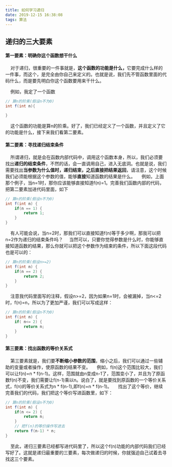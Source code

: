 ```yaml
---
title: 如何学习递归
date: 2019-12-15 16:38:08
tags: 算法
---
```

## 递归的三大要素 ##
#### 第一要素：明确你这个函数想干什么 ####
&nbsp;&nbsp;&nbsp;&nbsp;对于递归，很重要的一件事就是，<b>这个函数的功能是什么，</b>它要完成什么样的一件事，而这个，是完全由你自己来定义的。也就是说，我们先不管函数里面的代码什么，而是要先明白你这个函数要用来干什么。
<!-- more -->
&nbsp;&nbsp;&nbsp;&nbsp;例如，我定了一个函数
```java
// 算n的阶乘(假设n不为0)
int f(int n){

}
```
&nbsp;&nbsp;&nbsp;&nbsp;这个函数的功能是算n的阶乘。好了，我们已经定义了一个函数，并且定义了它的功能是什么，接下来我们看第二要素。
#### 第二要素：寻找递归结束条件 ###
&nbsp;&nbsp;&nbsp;&nbsp;所谓递归，就是会在函数内部代码中，调用这个函数本身，所以，我们必须要找出<b>递归的结束条件</b>，不然的话，会一直调用自己，进入无底洞。也就是说，我们需要找出<b>当参数为什么值时，递归结束，之后直接把结果返回</b>，请注意，这个时候我们必须能根据这个参数的值，能够<b>直接</b>知道函数的结果是什么。
&nbsp;&nbsp;&nbsp;&nbsp;例如，上面那个例子，当n=1时，那你应该能够直接知道f(n)=1。完善我们函数内部的代码，把第二要素加进代码里面，如下
```java
// 算n的阶乘(假设n不为0)
int f(int n) {
	if(n == 1) {
		return 1;
	}
}
```
&nbsp;&nbsp;&nbsp;&nbsp;有人可能会说，当n=2时，那我们可以直接知道f(n)等于多少啊，那我可以把n=2作为递归的结束条件吗？
&nbsp;&nbsp;&nbsp;&nbsp;当然可以，只要你觉得参数是什么时，你能够直接知道函数的结果，那么你就可以把这个参数作为结束的条件，所以下面这段代码也是可以的：
```java
// 算n的阶乘(假设n>=2)
int f(int n) {
	if(n == 2) {
		return 2;
	}
}
```
&nbsp;&nbsp;&nbsp;&nbsp;注意我代码里面写的注释，假设n>=2，因为如果n=1时，会被漏掉，当n<=2时，f(n)=n，所以为了更加严谨，我们可以写成这样：
```java
// 算n的阶乘(假设n不为0)
int f(int n) {
	if( n<= 2) {
		return n;
	}
}
```
#### 第三要素：找出函数的等价关系式 ####
&nbsp;&nbsp;&nbsp;&nbsp;第三要素就是，我们要<b>不断缩小参数的范围</b>，缩小之后，我们可以通过一些辅助的变量或者操作，使原函数的结果不变。
&nbsp;&nbsp;&nbsp;&nbsp;例如，f(n)这个范围比较大，我们可以让f(n)=n \* f(n-1)。这样，范围就由n变成n-1了，范围变小了，并且为了原函数f(n)不变，我们需要让f(n-1)乘以n。说白了，就是要找到原函数的一个等价关系式，f(n)的等价关系式为n \* f(n-1),即f(n)=n \* f(n-1)。
&nbsp;&nbsp;&nbsp;&nbsp;找出了这个等价，继续完善我们的代码，我们把这个等价写进函数里，如下：
```java
// 算n的阶乘(假设n不为0)
int f(int n) {
	if(n <= 2) {
		return n;
	}
	// 把f(n)的等价操作写进去
	return f(n-1) * n;
}
```
&nbsp;&nbsp;&nbsp;&nbsp;至此，递归三要素已经都写进代码里了，所以这个f(n)功能的内部代码我们已经写好了。这就是递归最重要的三要素，每次做递归的时候，你就强迫自己试着去寻找这三个要素。
